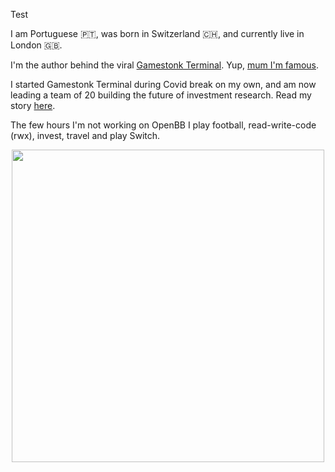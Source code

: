 Test

I am Portuguese 🇵🇹, was born in Switzerland 🇨🇭, and currently live in London 🇬🇧.

I'm the author behind the viral [Gamestonk Terminal](https://github.com/GamestonkTerminal/GamestonkTerminal). Yup, [mum I'm famous](https://www.vice.com/en/article/qjp9vp/gamestonk-terminal-is-a-diy-meme-stock-version-of-bloomberg-terminal).

I started Gamestonk Terminal during Covid break on my own, and am now leading a team of 20 building the future of investment research. Read my story [here](https://openbb.co/blog/gme-didnt-take-me-to-the-moon-but-gamestonk-terminal-did).

The few hours I'm not working on OpenBB I play football, read-write-code (rwx), invest, travel and play Switch.

<p align="center">
  <img src="https://user-images.githubusercontent.com/25267873/134752033-18df2fdc-58d8-413f-8b61-2a17b0c8271c.JPG" width="500"/>
</p>
